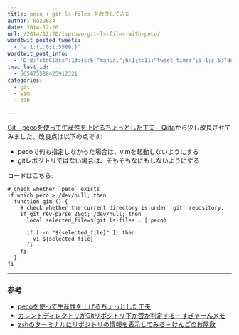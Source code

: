 ```yaml
---
title: peco + git ls-files を改良してみた
author: kazu634
date: 2014-12-20
url: /2014/12/20/improve-git-ls-files-with-peco/
wordtwit_posted_tweets:
  - 'a:1:{i:0;i:5569;}'
wordtwit_post_info:
  - 'O:8:"stdClass":13:{s:6:"manual";b:1;s:11:"tweet_times";i:1;s:5:"delay";s:1:"0";s:7:"enabled";s:1:"1";s:10:"separation";i:60;s:7:"version";s:3:"3.7";s:14:"tweet_template";s:98:"ブログに新しい記事を投稿したよ: peco + git ls-files を改良してみた - [link] ";s:6:"status";i:2;s:6:"result";a:0:{}s:13:"tweet_counter";i:2;s:13:"tweet_log_ids";a:1:{i:0;i:5569;}s:9:"hash_tags";a:0:{}s:8:"accounts";a:1:{i:0;s:7:"kazu634";}}'
tmac_last_id:
  - 565475588425912321
categories:
  - git
  - vim
  - zsh

---
```

<a href="http://qiita.com/la_luna_azul/items/7998abd0379e8a3248f4" onclick="__gaTracker('send', 'event', 'outbound-article', 'http://qiita.com/la_luna_azul/items/7998abd0379e8a3248f4', 'Git &#8211; pecoを使って生産性を上げるちょっとした工夫 &#8211; Qiita');">Git &#8211; pecoを使って生産性を上げるちょっとした工夫 &#8211; Qiita</a>から少し改良させてみました。改良点は以下の点です:

  * pecoで何も指定しなかった場合は、vimを起動しないようにする
  * gitレポジトリではない場合は、そもそもなにもしないようにする

コードはこちら:

```
# check whether `peco` exists
if which peco > /dev/null; then
  function gim () {
    # check whether the current directory is under `git` repository.
    if git rev-parse 2&gt; /dev/null; then
      local selected_file=$(git ls-files . | peco)

      if [ -n "${selected_file}" ]; then
        vi ${selected_file}
      fi
    fi
  }
fi
```

* * *

### 参考

  * <a href="http://qiita.com/la_luna_azul/items/7998abd0379e8a3248f4" onclick="__gaTracker('send', 'event', 'outbound-article', 'http://qiita.com/la_luna_azul/items/7998abd0379e8a3248f4', 'pecoを使って生産性を上げるちょっとした工夫');">pecoを使って生産性を上げるちょっとした工夫</a>
  * <a href="http://d.hatena.ne.jp/sugyan/20120323/1332507609" onclick="__gaTracker('send', 'event', 'outbound-article', 'http://d.hatena.ne.jp/sugyan/20120323/1332507609', 'カレントディレクトリがGitリポジトリ下か否か判定する &#8211; すぎゃーんメモ');">カレントディレクトリがGitリポジトリ下か否か判定する &#8211; すぎゃーんメモ</a>
  * <a href="http://tkengo.github.io/blog/2013/05/12/zsh-vcs-info/" onclick="__gaTracker('send', 'event', 'outbound-article', 'http://tkengo.github.io/blog/2013/05/12/zsh-vcs-info/', 'zshのターミナルにリポジトリの情報を表示してみる &#8211; けんごのお屋敷');">zshのターミナルにリポジトリの情報を表示してみる &#8211; けんごのお屋敷</a>
